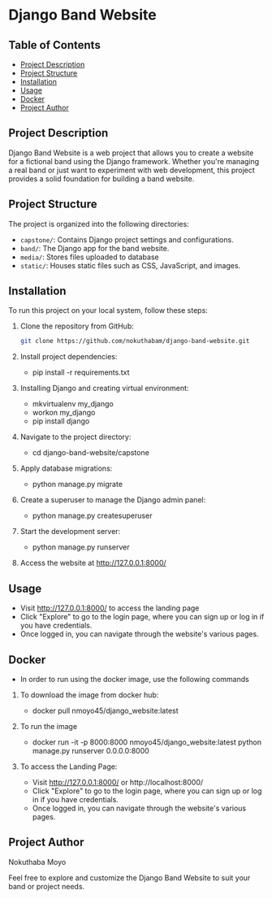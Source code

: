 # Django Band Website

## Table of Contents

- [Project Description](#project-description)
- [Project Structure](#project-structure)
- [Installation](#installation)
- [Usage](#usage)
- [Docker](#docker)
- [Project Author](#project-author)

## Project Description

Django Band Website is a web project that allows you to create a website for a fictional band using the Django framework. Whether you're managing a real band or just want to experiment with web development, this project provides a solid foundation for building a band website.

## Project Structure

The project is organized into the following directories:

- `capstone/`: Contains Django project settings and configurations.
- `band/`: The Django app for the band website.
- `media/`: Stores files uploaded to database
- `static/`: Houses static files such as CSS, JavaScript, and images.

## Installation

To run this project on your local system, follow these steps:

1. Clone the repository from GitHub:

   ```bash
   git clone https://github.com/nokuthabam/django-band-website.git

2. Install project dependencies:
   - pip install -r requirements.txt
     
2. Installing Django and creating virtual environment:
   - mkvirtualenv my_django
   - workon my_django
   -  pip install django
  
3. Navigate to the project directory:
   - cd django-band-website/capstone

3. Apply database migrations:
   - python manage.py migrate

4. Create a superuser to manage the Django admin panel:
   - python manage.py createsuperuser

5. Start the development server:
   - python manage.py runserver

6. Access the website at http://127.0.0.1:8000/

## Usage
   - Visit http://127.0.0.1:8000/ to access the landing page
   - Click "Explore" to go to the login page, where you can sign up or log in if you have credentials.
   - Once logged in, you can navigate through the website's various pages.

## Docker
   - In order to run using the docker image, use the following commands
   1. To download the image from docker hub:
      - docker pull nmoyo45/django_website:latest

   2. To run the image
      - docker run -it -p 8000:8000 nmoyo45/django_website:latest python manage.py runserver 0.0.0.0:8000
   3. To access the Landing Page:
      - Visit http://127.0.0.1:8000/ or http://localhost:8000/
      - Click "Explore" to go to the login page, where you can sign up or log in if you have credentials.
      - Once logged in, you can navigate through the website's various pages.

## Project Author
Nokuthaba Moyo

Feel free to explore and customize the Django Band Website to suit your band or project needs.